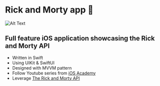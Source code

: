 # Rick and Morty app 🔫

![Alt Text](https://www.linkpicture.com/q/breaking-bad-rick-and-morty-wallpaper.jpg)

## Full feature iOS application showcasing the Rick and Morty API

* Written in Swift
* Using UIKit & SwiftUI
* Designed with MVVM pattern
* Follow Youtube series from [iOS Academy](https://www.youtube.com/watch?v=EZpZDuOAFKE&list=PL5PR3UyfTWvdl4Ya_2veOB6TM16FXuv4y)
* Leverage [The Rick and Morty API](https://rickandmortyapi.com/)
